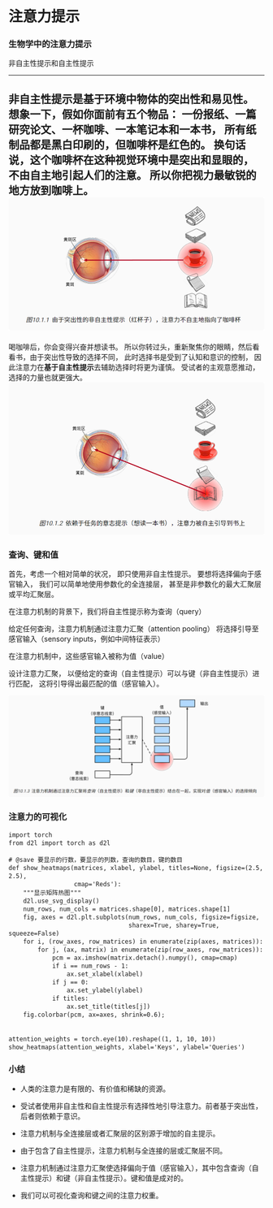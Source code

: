 # 注意力提示
### 生物学中的注意力提示

非自主性提示和自主性提示

---
**非自主性提示是基于环境中物体的突出性和易见性。** 想象一下，假如你面前有五个物品： 一份报纸、一篇研究论文、一杯咖啡、一本笔记本和一本书， 所有纸制品都是黑白印刷的，但咖啡杯是红色的。 换句话说，这个咖啡杯在这种视觉环境中是突出和显眼的， 不由自主地引起人们的注意。 所以你把视力最敏锐的地方放到咖啡上。
![](.注意力提示_images/9334240a.png)
---
喝咖啡后，你会变得兴奋并想读书。 所以你转过头，重新聚焦你的眼睛，然后看看书，由于突出性导致的选择不同， 此时选择书是受到了认知和意识的控制， 因此注意力在**基于自主性提示**去辅助选择时将更为谨慎。 受试者的主观意愿推动，选择的力量也就更强大。
![](.注意力提示_images/4ffeeab4.png)

### 查询、键和值
首先，考虑一个相对简单的状况， 即只使用非自主性提示。 要想将选择偏向于感官输入， 我们可以简单地使用参数化的全连接层， 甚至是非参数化的最大汇聚层或平均汇聚层。

在注意力机制的背景下，我们将自主性提示称为查询（query）

给定任何查询，注意力机制通过注意力汇聚（attention pooling） 将选择引导至感官输入（sensory inputs，例如中间特征表示）

在注意力机制中，这些感官输入被称为值（value）

设计注意力汇聚， 以便给定的查询（自主性提示）可以与键（非自主性提示）进行匹配， 这将引导得出最匹配的值（感官输入）。

![](.注意力提示_images/642cb881.png)

### 注意力的可视化

```
import torch
from d2l import torch as d2l

# @save 要显示的行数，要显示的列数，查询的数目，键的数目
def show_heatmaps(matrices, xlabel, ylabel, titles=None, figsize=(2.5, 2.5),
                  cmap='Reds'):
    """显示矩阵热图"""
    d2l.use_svg_display()
    num_rows, num_cols = matrices.shape[0], matrices.shape[1]
    fig, axes = d2l.plt.subplots(num_rows, num_cols, figsize=figsize,
                                 sharex=True, sharey=True, squeeze=False)
    for i, (row_axes, row_matrices) in enumerate(zip(axes, matrices)):
        for j, (ax, matrix) in enumerate(zip(row_axes, row_matrices)):
            pcm = ax.imshow(matrix.detach().numpy(), cmap=cmap)
            if i == num_rows - 1:
                ax.set_xlabel(xlabel)
            if j == 0:
                ax.set_ylabel(ylabel)
            if titles:
                ax.set_title(titles[j])
    fig.colorbar(pcm, ax=axes, shrink=0.6);
    
    
attention_weights = torch.eye(10).reshape((1, 1, 10, 10))
show_heatmaps(attention_weights, xlabel='Keys', ylabel='Queries')
```

### 小结
* 人类的注意力是有限的、有价值和稀缺的资源。

* 受试者使用非自主性和自主性提示有选择性地引导注意力。前者基于突出性，后者则依赖于意识。

* 注意力机制与全连接层或者汇聚层的区别源于增加的自主提示。

* 由于包含了自主性提示，注意力机制与全连接的层或汇聚层不同。

* 注意力机制通过注意力汇聚使选择偏向于值（感官输入），其中包含查询（自主性提示）和键（非自主性提示）。键和值是成对的。

* 我们可以可视化查询和键之间的注意力权重。